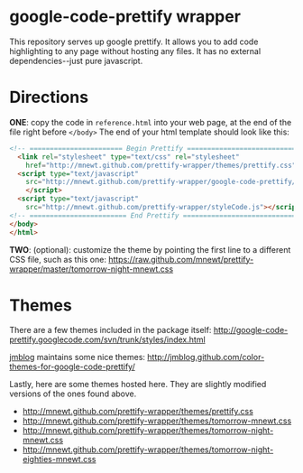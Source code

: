 google-code-prettify wrapper
=======================

This repository serves up google prettify. It allows you to add code highlighting to any page without hosting any files. It has no external dependencies--just pure javascript.


# Directions

**ONE**: copy the code in `reference.html` into your web page, at the end of the file right before `</body>`
The end of your html template should look like this:

```html
<!-- ======================= Begin Prettify ============================-->
  <link rel="stylesheet" type="text/css" rel="stylesheet"
    href="http://mnewt.github.com/prettify-wrapper/themes/prettify.css">
  <script type="text/javascript"
    src="http://mnewt.github.com/prettify-wrapper/google-code-prettify/src/prettify.js">
    </script>
  <script type="text/javascript"
    src="http://mnewt.github.com/prettify-wrapper/styleCode.js"></script>
<!-- ======================== End Prettify =============================-->
</body>
</html>
```
**TWO**: (optional): customize the theme by pointing the first line to a different CSS file, such as this one:
https://raw.github.com/mnewt/prettify-wrapper/master/tomorrow-night-mnewt.css


# Themes

There are a few themes included in the package itself:
http://google-code-prettify.googlecode.com/svn/trunk/styles/index.html

[jmblog](https://github.com/jmblog) maintains some nice themes:
http://jmblog.github.com/color-themes-for-google-code-prettify/

Lastly, here are some themes hosted here. They are slightly modified versions of the ones found above.
 * http://mnewt.github.com/prettify-wrapper/themes/prettify.css
 * http://mnewt.github.com/prettify-wrapper/themes/tomorrow-mnewt.css
 * http://mnewt.github.com/prettify-wrapper/themes/tomorrow-night-mnewt.css
 * http://mnewt.github.com/prettify-wrapper/themes/tomorrow-night-eighties-mnewt.css